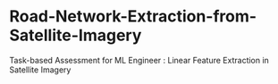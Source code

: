 # Road-Network-Extraction-from-Satellite-Imagery
Task-based Assessment for ML Engineer : Linear Feature Extraction in  Satellite Imagery
